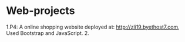 # Web-projects
1.P4: A online shopping website deployed at: http://zli19.byethost7.com, Used Bootstrap and JavaScript. 
2.

